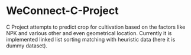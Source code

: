 # WeConnect-C-Project
C Project attempts to predict crop for cultivation based on the factors like NPK and various other and even geometrical location. Currently it is implemented linked list sorting matching with  heuristic data (here it is dummy dataset).
